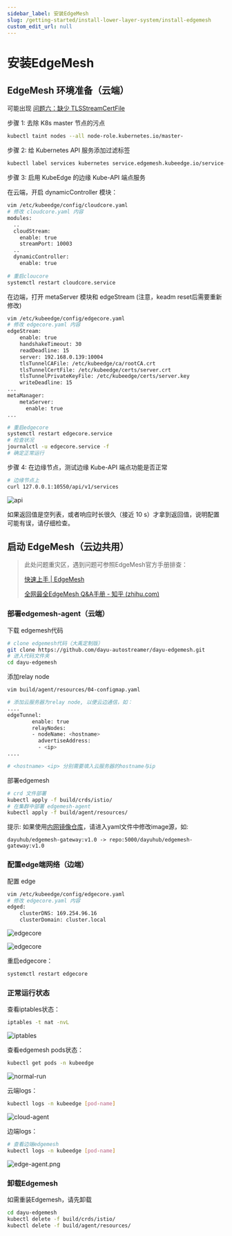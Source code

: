 ```yaml
---
sidebar_label: 安装EdgeMesh
slug: /getting-started/install-lower-layer-system/install-edgemesh
custom_edit_url: null
---
```


# 安装EdgeMesh

## EdgeMesh 环境准备（云端）

可能出现 [问题六：缺少 TLSStreamCertFile](/docs/getting-started/install-lower-layer-system/faqs#问题六缺少-tlsstreamcertfile)

步骤 1: 去除 K8s master 节点的污点
```bash
kubectl taint nodes --all node-role.kubernetes.io/master-
```

步骤 2: 给 Kubernetes API 服务添加过滤标签
```bash
kubectl label services kubernetes service.edgemesh.kubeedge.io/service-proxy-name=""
```

步骤 3: 启用 KubeEdge 的边缘 Kube-API 端点服务
  
在云端，开启 dynamicController 模块：
```bash
vim /etc/kubeedge/config/cloudcore.yaml
# 修改 cloudcore.yaml 内容
modules:
  ..
  cloudStream:
    enable: true
    streamPort: 10003
  ..
  dynamicController:
    enable: true
    
# 重启cloucore
systemctl restart cloudcore.service
```

在边端，打开 metaServer 模块和 edgeStream (注意，keadm reset后需要重新修改)
```bash
vim /etc/kubeedge/config/edgecore.yaml
# 修改 edgecore.yaml 内容
edgeStream:  
	enable: true  
	handshakeTimeout: 30  
	readDeadline: 15  
	server: 192.168.0.139:10004  
	tlsTunnelCAFile: /etc/kubeedge/ca/rootCA.crt  
	tlsTunnelCertFile: /etc/kubeedge/certs/server.crt  
	tlsTunnelPrivateKeyFile: /etc/kubeedge/certs/server.key  
	writeDeadline: 15
...
metaManager:
    metaServer:
      enable: true
...

# 重启edgecore
systemctl restart edgecore.service
# 检查状况
journalctl -u edgecore.service -f
# 确定正常运行
```

步骤 4: 在边缘节点，测试边缘 Kube-API 端点功能是否正常

```bash
# 边缘节点上
curl 127.0.0.1:10550/api/v1/services
```

![api](/img/install/api.png)

如果返回值是空列表，或者响应时长很久（接近 10 s）才拿到返回值，说明配置可能有误，请仔细检查。

## 启动 EdgeMesh（云边共用）

> 此处问题重灾区，遇到问题可参照EdgeMesh官方手册排查：
> 
> [快速上手 | EdgeMesh](https://edgemesh.netlify.app/zh/guide/#%E6%89%8B%E5%8A%A8%E5%AE%89%E8%A3%85)
> 
> [全网最全EdgeMesh Q&A手册 - 知乎 (zhihu.com)](https://zhuanlan.zhihu.com/p/585749690)

### 部署edgemesh-agent（云端）

下载 edgemesh代码
```bash
# clone edgemesh代码（大禹定制版）
git clone https://github.com/dayu-autostreamer/dayu-edgemesh.git
# 进入代码文件夹
cd dayu-edgemesh
```

添加relay node
```bash
vim build/agent/resources/04-configmap.yaml

# 添加云服务器为relay node, 以便云边通信，如：
....
edgeTunnel:
        enable: true
        relayNodes:
        - nodeName: <hostname>
          advertiseAddress:
          - <ip>
....

# <hostname> <ip> 分别需要填入云服务器的hostname与ip
```

部署edgemesh
```bash
# crd 文件部署
kubectl apply -f build/crds/istio/
# 在集群中部署 edgemesh-agent
kubectl apply -f build/agent/resources/
```


提示: 如果使用[内网镜像仓库](/docs/developer-guide/how-to-build/docker-registry/)，请进入yaml文件中修改image源，如:
```
dayuhub/edgemesh-gateway:v1.0 -> repo:5000/dayuhub/edgemesh-gateway:v1.0
```

### 配置edge端网络（边端）
配置 edge
```bash
vim /etc/kubeedge/config/edgecore.yaml
# 修改 edgecore.yaml 内容
edged:
    clusterDNS: 169.254.96.16
    clusterDomain: cluster.local
```

![edgecore](/img/install/edgecore1.png)

![edgecore](/img/install/edgecore2.png)

重启edgecore：
```bash
systemctl restart edgecore
```

### 正常运行状态

查看iptables状态：
```bash
iptables -t nat -nvL
```
![iptables](/img/install/iptables.png)

查看edgemesh pods状态：
```bash
kubectl get pods -n kubeedge
```
![normal-run](/img/install/EdgeMeshNormalRun.jpg)

云端logs：
```bash
kubectl logs -n kubeedge [pod-name]
```
![cloud-agent](/img/install/cloud-agent.png)

边端logs：
```bash
# 查看边端edgemesh
kubectl logs -n kubeedge [pod-name]
```

![edge-agent.png](/img/install/edge-agent.png)


### 卸载Edgemesh

如需重装Edgemesh，请先卸载
```bash
cd dayu-edgemesh
kubectl delete -f build/crds/istio/
kubectl delete -f build/agent/resources/
```
